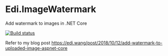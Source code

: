 # Edi.ImageWatermark
Add watermark to images in .NET Core

[![Build status](https://dev.azure.com/ediwang/EdiWang-GitHub-Builds/_apis/build/status/Edi.ImageWatermark-CI)](https://dev.azure.com/ediwang/EdiWang-GitHub-Builds/_build/latest?definitionId=-1)

Refer to my blog post https://edi.wang/post/2018/10/12/add-watermark-to-uploaded-image-aspnet-core 
